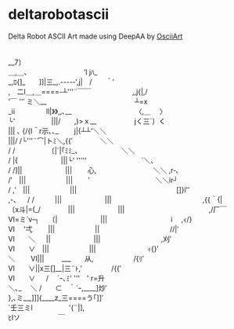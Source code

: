 # deltarobotascii
Delta Robot ASCII Art made using DeepAA by [OsciiArt](https://github.com/AIoT-MLSys-Lab/DeepAA) 
<div>
  　　　　　　　　　　　　　　　　　　　　　　　　　　　　　　　　　　　　　　　　　　　　　　　　　　
　　　　　　　　　　　　　　　　　　　　　　　　　　　　　　　　　　__7〕　　　　　　　　　　　　　　
　　　　　　　　　　　　　　　　　　　　　＿,＿、　　　　　　　　 ′l jﾊ_　　　　　　　　　　　　　
　　　　　　　　　　　　　　　　　 　 _,ﾛ{]_　　]]|三_,.----‐',j|　/　　＾′　　　　　　　　　　　　
　　　　　　　　  ,　二l＿,＿====-┴'''¨￣￣　　　　　　,,j{|,/　　　　　　　　　　　　　　　　　
　　　　　　　　 '￣ ''′ ミ＼__　　　　　　　　　　 　 　 ┴=x　　　　　　　　　　　　　　　　　
　　　　　　　　  _ii　　　  　 ll|》》,,､__　　　　　　　　　 〈,＿　 〉　　　　　　　　　　　　　　　　　
　　　　　　　　└'　　　　　 |||/　　,)>ｘ__　　　　 　 jく三`〕く　　　　　　　　　　　　　　　　　
　　　　　　　　　　　　　　 　 ||| ､  {/{l＾r示､､_　　 j|{┴┴'＼＼　　　　　　　　　　　　　　　　
　　　　　　　　　　　　　　　　|||/ /└'''¨⌒|トﾐ＼,{{′　　　　＼＼　　　　　　　　　　　　　　
　　　　　　　　　　　　　　　　/ /　　　　 　〔|`|｢ﾐﾐ_､　　　　　　 ＼＼　　　　　　　　　　　　　
　　　　　　　　　　　　 　 　 / |{　　　　　　 |||└' '''''　　　　　　　　`＼、　　　　　　　　　　　
　　　　　　　　　　　 　 　 / /]||　　　　　　 |||　　 心,　　　　　 　　　＼＼ ,r‐､　　　　　　　
　　　　　　　　　　 　 　 /′　|||　　　 　 　 |||　　 ′　　　　　　　　 　 ＼＼ir┘　　　　　　
　　　　　　　　　　　　  / ,′　|||　　　 　 　 |||　　　　　　　　　　　　　 　 []}l'′　　　　　　　
　　　　　　　　,-､  　 / /　　　|||　　　 　　　|||　　　　　　　　　　　　　 ,{{＾{|　　　　　　　　　
　　　　　　　 〔x斗|=(_/　　　　|||　　　 　　　|||　　　　　　　　　　　　 ,/厂￣　　　　　　　　
　　　　　　　　　Ⅵ=ミ`v‐┐　 〔|　　　　　　 |||　　　　　　　　　 i 　,ｨ/}　　　　　　　　　　　
　　　　　　　　　　Ⅵ　 '弌 　　|||　　　 　 　 ||　　　　　　　　　　 //|′　　　　　　　　　　　
　　　　　　　　　　　Ⅵ　　＼ 　 ||　　　　　　 |||　　　　　　 　 　 ,刈′　　　　　　　　　　　　
　　　　　　　　　　　  Ⅵ　　∨　|||　　　 　 　 |||　　　　　　 　 ｨ{}′　　　　　　　　　　　　　
　　　　　　　　　　　　 ＼　　 Ⅵ|||　 　 ___　　从,　　　 　 　 /{ﾘ′　　　　　　　　　　　　　　
　　　　　　　　　　 　　　Ⅵ　　∨||x三[]__|三¨ﾄ,′　　　　 /{{′　　　　　　　　　　　　　　　
　　　　　　　　　　　　　　 Ⅵ　　∨  　 /　 `ｰ､ﾐ' '''　' r=升　　　　　　　　　　　　　　　　　
　　　　　　　　　　　　　　　＼､_　 ＼ /　　⊂　｀`ｰ,____]炒′　　　　　　　　　　　　　　　　　
　　　　　　　　　　　　　　　  },､ミ__,]]]{____z_三====う｢]]′　　　　　　　　　　　　　　　　　　
　　　　　　　　　　　　　　　　　　`壬三ミl　　　　　 '{¨|],　　　　　　　　　　　　　　　　　　　　
　　　　　　　　　　　　　　　　　　　 　 ﾋlソ　　　　 　 ￣　　　　　　　　　　　　　　　　　　　　

</div>
